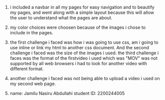 1. i included a navbar in all my pages for easy navigation and to beautify my pages,
 and went along with a simple layout because this will allow the user to understand what
the pages are about.

2. my color choices were choosen because of the images i chose to include in the pages. 

3. the first challenge i faced was how i was going to use css, 
am i going to use inline or link my html to another css document.
And the second challenge i faced was the size of the images i used.
the third challenge i faces was the format of the firstvideo i used which was "MOV"
 was not supported by all web browsers i had to look for another video with different format.
4. another challenge i faced was not being able to upload a video i used on my second web page.
 
 5. name: Jamilu Nasiru Abdullahi
	student ID: 2200244005
